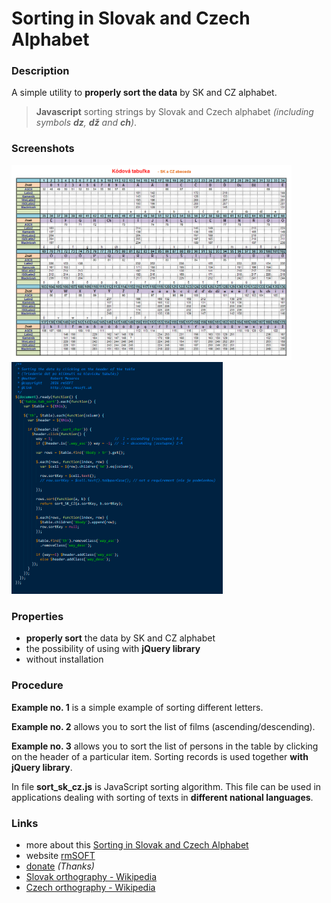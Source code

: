 Sorting in Slovak and Czech Alphabet
====================================

### Description

A simple utility to **properly sort the data** by SK and CZ alphabet.

> **Javascript** sorting strings by Slovak and Czech alphabet *(including symbols **dz**, **dž** and **ch**)*.


### Screenshots

<img src="https://raw.githubusercontent.com/mesaros/sorting-in-slovak-and-czech-alphabet/master/screenshots/sorting-in-slovak-and-czech-alphabet-01.png" width="448px" />

<img src="https://raw.githubusercontent.com/mesaros/sorting-in-slovak-and-czech-alphabet/master/screenshots/sorting-in-slovak-and-czech-alphabet-02.png" width="338px" />


### Properties

- **properly sort** the data by SK and CZ alphabet
- the possibility of using with **jQuery library**
- without installation


### Procedure

**Example no. 1** is a simple example of sorting different letters.

**Example no. 2** allows you to sort the list of films (ascending/descending).

**Example no. 3** allows you to sort the list of persons in the table by clicking on the header of a particular item. Sorting records is used together **with jQuery library**.

In file **sort_sk_cz.js** is JavaScript sorting algorithm. This file can be used in applications dealing with sorting of texts in **different national languages**.


### Links

- more about this [Sorting in Slovak and Czech Alphabet][1]
- website [rmSOFT][2]
- [donate][3] *(Thanks)*
- [Slovak orthography - Wikipedia][4]
- [Czech orthography - Wikipedia][5]


[1]: http://www.rmsoft.sk/en/portfolio/programming-work/web-services/data-sorting-in-slovak-and-czech-alphabet
[2]: http://www.rmsoft.sk
[3]: https://www.paypal.com/cgi-bin/webscr?cmd=_s-xclick&hosted_button_id=BB4D8Y28YZDH6 "Thanks for support"
[4]: http://en.wikipedia.org/wiki/Slovak_orthography
[5]: http://en.wikipedia.org/wiki/Czech_orthography

